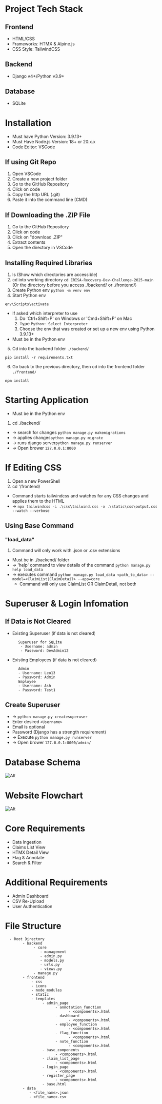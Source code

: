 # Project Tech Stack

## Frontend
  * HTML/CSS
  * Frameworks: HTMX & Alpine.js
  * CSS Style: TailwindCSS
## Backend
  * Django v4+/Python v3.9+
## Database
  * SQLite

# Installation
  * Must have Python Version: 3.9.13+
  * Must Have Node.js Version: 18+ or 20.x.x
  * Code Editor: VSCode
  ## If using Git Repo
   1. Open VSCode
   2. Create a new project folder
   3. Go to the GitHub Repository
   4. Click on code
   5. Copy the http URL (<repoURL>.git)
   6. Paste it into the command line (CMD)
  ## If Downloading the .ZIP File
   1. Go to the GitHub Repository
   2. Click on code
   3. Click on "download .ZIP"
   4. Extract contents
   5. Open the directory in VSCode
  ## Installing Required Libraries
  1. ls (Show which directories are accessible)
  2. cd into working directory ```cd ERISA-Recovery-Dev-Challenge-2025-main``` (Or the directory before you access ./backend/ or ./frontend/)
  3. Create Python env ```python -m venv env```
  4. Start Python env   
  ```
  env\Scripts\activate
  ```
  * If asked which interpreter to use
    1. Do 'Ctrl+Shift+P' on Windows or 'Cmd+Shift+P' on Mac
    2. Type ```Python: Select Interpreter```
    3. Choose the env that was created or set up a new env using Python 3.9.13+
  * Must be in the Python env
  5. Cd into the backend folder ```./backend/```
  ```
  pip install -r requirements.txt
  ```
  6. Go back to the previous directory, then cd into the frontend folder ```./frontend/```
  ```
  npm install
  ```
  # Starting Application
  * Must be in the Python env
  1. cd ./backend/
  * -> search for changes ```python manage.py makemigrations```
  * -> applies changes```python manage.py migrate```
  * -> runs django server```python manage.py runserver```
  * -> Open brower ```127.0.0.1:8000```

  # If Editing CSS
  1. Open a new PowerShell
  2. cd '/frontend/
  * Command starts tailwindcss and watches for any CSS changes and applies them to the HTML
  * -> ```npx tailwindcss -i .\css\tailwind.css -o .\static\css\output.css --watch --verbose```

  ## Using Base Command
  ### "load_data"
  1. Command will only work with .json or .csv extensions
  * Must be in ./backend/ folder
  * -> 'help' command to view details of the command ```python manage.py help load_data```
  * -> executes command ```python manage.py load_data <path_to_data> --model=<ClaimList|ClaimDetail> --app=core```
    - Command will only use ClaimList OR ClaimDetail, not both
  # Superuser & Login Infomation
  ## If Data is Not Cleared
   * Existing Superuser (if data is not cleared)
```
      Superuser for SQLite
       - Username: admin
       - Password: DevAdmin12
```
   * Existing Employees (if data is not cleared)

```
      Admin
      - Username: Leo13
      - Password: Admin
      Employee
      - Username: Ash
      - Password: Test1
```
  
   ## Create Superuser
   * -> ```python manage.py createsuperuser```
   * Enter desired ```<Username>```
   * Email is optional
   * Password (Django has a strength requirement)
   * -> Execute ```python manage.py runserver```
   * -> Open brower ```127.0.0.1:8000/admin/```
# Database Schema
![Alt](images/Database_Schema.png)
# Website Flowchart
![Alt](images/Website_Flowchart.png)

# Core Requirements

 * Data Ingestion
 * Claims List View
 * HTMX Detail View
 * Flag & Annotate
 * Search & Filter

# Additional Requirements

 * Admin Dashboard
 * CSV Re-Upload
 * User Authentication

# File Structure
```
  - Root Directory
        - backend
             - core
                - management
                - admin.py
                - models.py
                - urls.py
                - views.py
             - manage.py
        - frontend
            - css
            - icons
            - node_modules
            - static
            - templates
                 - admin_page
                       - annotation_function
                             - <components>.html
                       - dashboard
                             - <components>.html
                       - employee_function
                             - <components>.html
                       - flag_function
                             - <components>.html
                       - note_function
                             - <components>.html
                 - base_components
                       - <components>.html
                 - claim_list_page
                       - <components>.html
                 - login_page
                       - <components>.html
                 - register_page
                       - <components>.html
                 - base.html
        - data
           - <file_name>.json
           - <file_name>.csv
```
